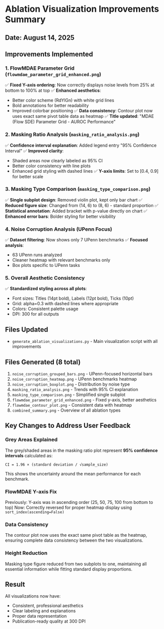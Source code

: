 # Ablation Visualization Improvements Summary

## Date: August 14, 2025

## Improvements Implemented

### 1. FlowMDAE Parameter Grid (`flowmdae_parameter_grid_enhanced.png`)
✅ **Fixed Y-axis ordering**: Now correctly displays noise levels from 25% at bottom to 100% at top
✅ **Enhanced aesthetics**: 
   - Better color scheme (RdYlGn) with white grid lines
   - Bold annotations for better readability
   - Improved colorbar positioning
✅ **Data consistency**: Contour plot now uses exact same pivot table data as heatmap
✅ **Title updated**: "MDAE (Flow SDE) Parameter Grid - AUROC Performance"

### 2. Masking Ratio Analysis (`masking_ratio_analysis.png`)
✅ **Confidence interval explanation**: Added legend entry "95% Confidence Interval"
✅ **Improved clarity**: 
   - Shaded areas now clearly labeled as 95% CI
   - Better color consistency with line plots
   - Enhanced grid styling with dashed lines
✅ **Y-axis limits**: Set to [0.4, 0.9] for better scale

### 3. Masking Type Comparison (`masking_type_comparison.png`)
✅ **Single subplot design**: Removed violin plot, kept only bar chart
✅ **Reduced figure size**: Changed from (14, 6) to (8, 6) - standard proportion
✅ **Statistical annotation**: Added bracket with p-value directly on chart
✅ **Enhanced error bars**: Bolder styling for better visibility

### 4. Noise Corruption Analysis (UPenn Focus)
✅ **Dataset filtering**: Now shows only 7 UPenn benchmarks
✅ **Focused analysis**: 
   - 63 UPenn runs analyzed
   - Cleaner heatmap with relevant benchmarks only
   - Box plots specific to UPenn tasks

### 5. Overall Aesthetic Consistency
✅ **Standardized styling across all plots**:
   - Font sizes: Titles (14pt bold), Labels (12pt bold), Ticks (10pt)
   - Grid: alpha=0.3 with dashed lines where appropriate
   - Colors: Consistent palette usage
   - DPI: 300 for all outputs

## Files Updated
- `generate_ablation_visualizations.py` - Main visualization script with all improvements

## Files Generated (8 total)
1. `noise_corruption_grouped_bars.png` - UPenn-focused horizontal bars
2. `noise_corruption_heatmap.png` - UPenn benchmarks heatmap
3. `noise_corruption_boxplot.png` - Distribution by noise type
4. `masking_ratio_analysis.png` - Trends with 95% CI explanation
5. `masking_type_comparison.png` - Simplified single subplot
6. `flowmdae_parameter_grid_enhanced.png` - Fixed y-axis, better aesthetics
7. `flowmdae_contour_plot.png` - Consistent data with heatmap
8. `combined_summary.png` - Overview of all ablation types

## Key Changes to Address User Feedback

### Grey Areas Explained
The grey/shaded areas in the masking ratio plot represent **95% confidence intervals** calculated as:
```
CI = 1.96 × (standard deviation / √sample_size)
```
This shows the uncertainty around the mean performance for each benchmark.

### FlowMDAE Y-axis Fix
Previously: Y-axis was in ascending order (25, 50, 75, 100 from bottom to top)
Now: Correctly reversed for proper heatmap display using `sort_index(ascending=False)`

### Data Consistency
The contour plot now uses the exact same pivot table as the heatmap, ensuring complete data consistency between the two visualizations.

### Height Reduction
Masking type figure reduced from two subplots to one, maintaining all essential information while fitting standard display proportions.

## Result
All visualizations now have:
- Consistent, professional aesthetics
- Clear labeling and explanations
- Proper data representation
- Publication-ready quality at 300 DPI